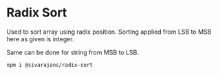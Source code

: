 # Radix Sort
Used to sort array using radix position. 
Sorting applied from LSB to MSB here as given is integer.

Same can be done for string from MSB to LSB.

`npm i @sivarajans/radix-sort`